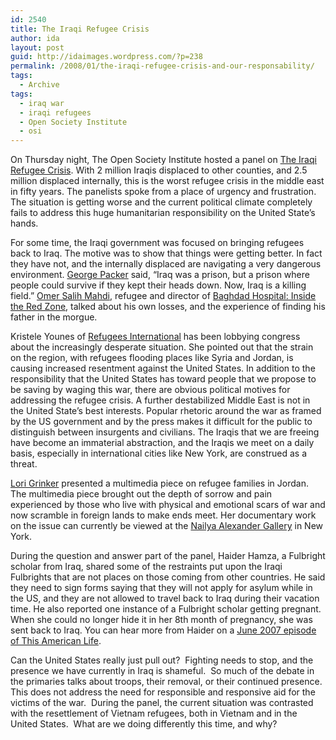 ```yaml
---
id: 2540
title: The Iraqi Refugee Crisis
author: ida
layout: post
guid: http://idaimages.wordpress.com/?p=238
permalink: /2008/01/the-iraqi-refugee-crisis-and-our-responsability/
tags:
  - Archive
tags:
  - iraq war
  - iraqi refugees
  - Open Society Institute
  - osi
---
```

On Thursday night, The Open Society Institute hosted a panel on [The Iraqi Refugee Crisis][1]. With 2 million Iraqis displaced to other counties, and 2.5 million displaced internally, this is the worst refugee crisis in the middle east in fifty years. The panelists spoke from a place of urgency and frustration. The situation is getting worse and the current political climate completely fails to address this huge humanitarian responsibility on the United State&#8217;s hands.

For some time, the Iraqi government was focused on bringing refugees back to Iraq. The motive was to show that things were getting better. In fact they have not, and the internally displaced are navigating a very dangerous environment. [George Packer][2] said, &#8220;Iraq was a prison, but a prison where people could survive if they kept their heads down. Now, Iraq is a killing field.&#8221; [Omer Salih Mahdi][3], refugee and director of [Baghdad Hospital: Inside the Red Zone][4], talked about his own losses, and the experience of finding his father in the morgue.

Kristele Younes of [Refugees International][5] has been lobbying congress about the increasingly desperate situation. She pointed out that the strain on the region, with refugees flooding places like Syria and Jordan, is causing increased resentment against the United States. In addition to the responsibility that the United States has toward people that we propose to be saving by waging this war, there are obvious political motives for addressing the refugee crisis. A further destabilized Middle East is not in the United State&#8217;s best interests. Popular rhetoric around the war as framed by the US government and by the press makes it difficult for the public to distinguish between insurgents and civilians. The Iraqis that we are freeing have become an immaterial abstraction, and the Iraqis we meet on a daily basis, especially in international cities like New York, are construed as a threat.

[Lori Grinker][6] presented a multimedia piece on refugee families in Jordan.  The multimedia piece brought out the depth of sorrow and pain experienced by those who live with physical and emotional scars of war and now scramble in foreign lands to make ends meet. Her documentary work on the issue can currently be viewed at the [Nailya Alexander Gallery][7] in New York.

During the question and answer part of the panel, Haider Hamza, a Fulbright scholar from Iraq, shared some of the restraints put upon the Iraqi Fulbrights that are not places on those coming from other countries. He said they need to sign forms saying that they will not apply for asylum while in the US, and they are not allowed to travel back to Iraq during their vacation time. He also reported one instance of a Fulbright scholar getting pregnant. When she could no longer hide it in her 8th month of pregnancy, she was sent back to Iraq. You can hear more from Haider on a [June 2007 episode of This American Life][8].

Can the United States really just pull out?  Fighting needs to stop, and the presence we have currently in Iraq is shameful.  So much of the debate in the primaries talks about troops, their removal, or their continued presence.  This does not address the need for responsible and responsive aid for the victims of the war.  During the panel, the current situation was contrasted with the resettlement of Vietnam refugees, both in Vietnam and in the United States.  What are we doing differently this time, and why?

 [1]: http://www.soros.org/initiatives/mena/events/refugees_20080124
 [2]: http://en.wikipedia.org/wiki/George_Packer
 [3]: http://www.huffingtonpost.com/omer-salih-mahdi/diary-of-an-iraqi-er-doct_b_83259.html
 [4]: http://www.hbo.com/docs/programs/baghdadhospital/
 [5]: http://www.refugeesinternational.org/
 [6]: http://www.lorigrinker.com/
 [7]: http://www.nailyaalexandergallery.com/exhibitions/index.html
 [8]: http://www.thislife.org/Radio_Episode.aspx?episode=335
